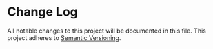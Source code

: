 # Change Log
All notable changes to this project will be documented in this file.
This project adheres to [Semantic Versioning](http://semver.org/).

[1.0.0]: https://github.com/koopjs/koop-output-flat/releases/tag/v1.0.0
